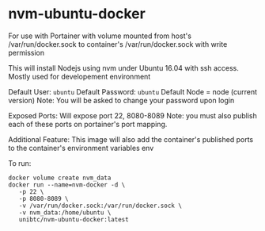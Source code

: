 # nvm-ubuntu-docker

For use with Portainer with volume mounted from host's /var/run/docker.sock to container's /var/run/docker.sock with write permission

This will install Nodejs using nvm under Ubuntu 16.04 with ssh access. Mostly used for developement environment

Default User: `ubuntu`
Default Password: `ubuntu`
Default Node = node (current version)
Note: You will be asked to change your password upon login


Exposed Ports: Will expose port 22, 8080-8089 Note: you must also publish each of these ports on portainer's port mapping.

Additional Feature:
This image will also add the container's published ports to the container's environment variables env


To run:
```
docker volume create nvm_data
docker run --name=nvm-docker -d \
   -p 22 \
   -p 8080-8089 \
   -v /var/run/docker.sock:/var/run/docker.sock \
   -v nvm_data:/home/ubuntu \
   unibtc/nvm-ubuntu-docker:latest
```
